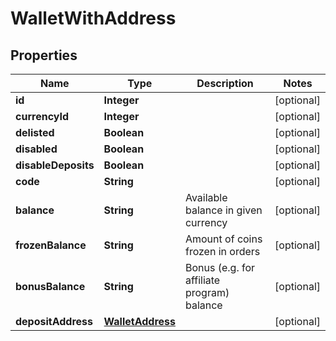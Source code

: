 # WalletWithAddress

## Properties
Name | Type | Description | Notes
------------ | ------------- | ------------- | -------------
**id** | **Integer** |  |  [optional]
**currencyId** | **Integer** |  |  [optional]
**delisted** | **Boolean** |  |  [optional]
**disabled** | **Boolean** |  |  [optional]
**disableDeposits** | **Boolean** |  |  [optional]
**code** | **String** |  |  [optional]
**balance** | **String** | Available balance in given currency |  [optional]
**frozenBalance** | **String** | Amount of coins frozen in orders |  [optional]
**bonusBalance** | **String** | Bonus (e.g. for affiliate program) balance |  [optional]
**depositAddress** | [**WalletAddress**](WalletAddress.md) |  |  [optional]
